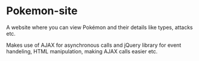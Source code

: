# Pokemon-site
A website where you can view Pokémon and their details like types, attacks etc.


Makes use of AJAX for asynchronous calls and jQuery library for event handeling, HTML manipulation, making AJAX calls easier etc.
